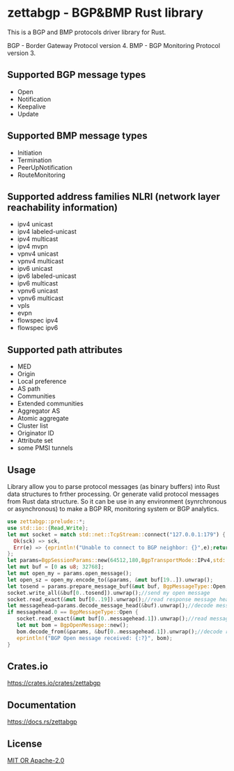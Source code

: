 zettabgp - BGP&BMP Rust library
====================

This is a BGP and BMP protocols driver library for Rust.

BGP - Border Gateway Protocol version 4.
BMP - BGP Monitoring Protocol version 3.

## Supported BGP message types
 * Open
 * Notification
 * Keepalive
 * Update

## Supported BMP message types
 * Initiation
 * Termination
 * PeerUpNotification
 * RouteMonitoring

## Supported address families NLRI (network layer reachability information)
 * ipv4 unicast
 * ipv4 labeled-unicast
 * ipv4 multicast
 * ipv4 mvpn
 * vpnv4 unicast
 * vpnv4 multicast
 * ipv6 unicast
 * ipv6 labeled-unicast
 * ipv6 multicast
 * vpnv6 unicast
 * vpnv6 multicast
 * vpls
 * evpn
 * flowspec ipv4
 * flowspec ipv6

## Supported path attributes
 * MED
 * Origin
 * Local preference
 * AS path
 * Communities
 * Extended communities
 * Aggregator AS
 * Atomic aggregate
 * Cluster list
 * Originator ID
 * Attribute set
 * some PMSI tunnels

## Usage

Library allow you to parse protocol messages (as binary buffers) into Rust data structures to frther processing.
Or generate valid protocol messages from Rust data structure.
So it can be use in any environment (synrchronous or asynchronous) to make a BGP RR, monitoring system or BGP analytics.

```rust
use zettabgp::prelude::*;
use std::io::{Read,Write};
let mut socket = match std::net::TcpStream::connect("127.0.0.1:179") {
  Ok(sck) => sck,
  Err(e) => {eprintln!("Unable to connect to BGP neighbor: {}",e);return;}
};
let params=BgpSessionParams::new(64512,180,BgpTransportMode::IPv4,std::net::Ipv4Addr::new(1,1,1,1),vec![BgpCapability::SafiIPv4u].into_iter().collect());
let mut buf = [0 as u8; 32768];
let mut open_my = params.open_message();
let open_sz = open_my.encode_to(&params, &mut buf[19..]).unwrap();
let tosend = params.prepare_message_buf(&mut buf, BgpMessageType::Open, open_sz).unwrap();
socket.write_all(&buf[0..tosend]).unwrap();//send my open message
socket.read_exact(&mut buf[0..19]).unwrap();//read response message head
let messagehead=params.decode_message_head(&buf).unwrap();//decode message head
if messagehead.0 == BgpMessageType::Open {
   socket.read_exact(&mut buf[0..messagehead.1]).unwrap();//read message body
   let mut bom = BgpOpenMessage::new();
   bom.decode_from(&params, &buf[0..messagehead.1]).unwrap();//decode received message body
   eprintln!("BGP Open message received: {:?}", bom);
}
```


## Crates.io

https://crates.io/crates/zettabgp

## Documentation

https://docs.rs/zettabgp

## License

[MIT OR Apache-2.0](LICENSE)